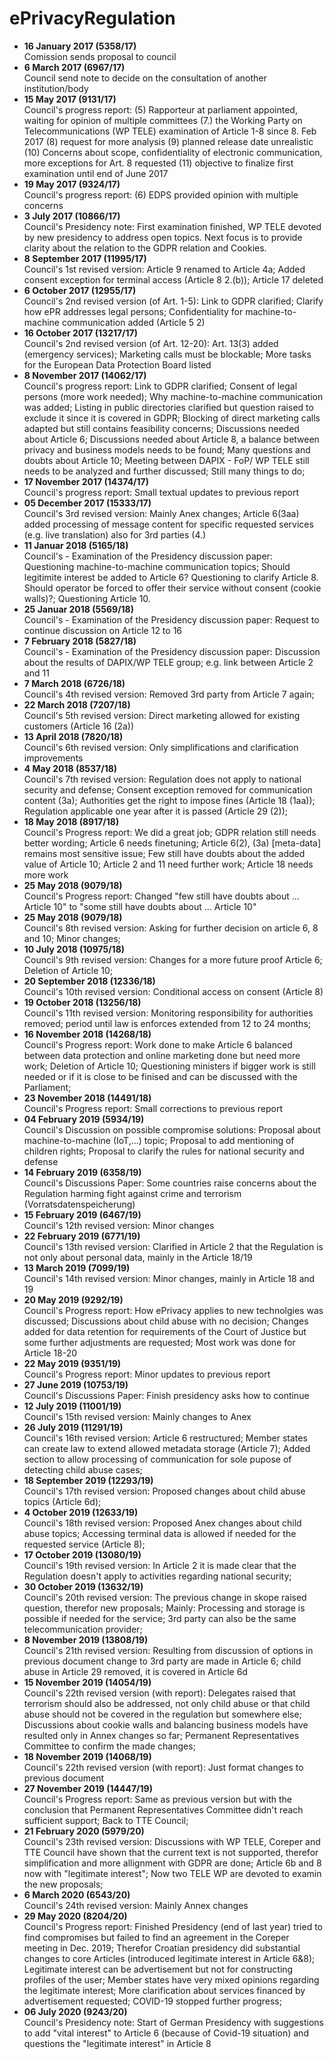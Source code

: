 
# ePrivacyRegulation

- **16 January 2017 (5358/17)**\
Comission sends proposal to council
- **6 March 2017 (6967/17)**\
Council send note to decide on the consultation of another institution/body
- **15 May 2017 (9131/17)**\
Council's progress report: (5) Rapporteur at parliament appointed, waiting for opinion of multiple committees (7.)  the Working
Party on Telecommunications (WP TELE) examination of Article 1-8 since 8. Feb 2017 (8) request for more analysis (9) planned release date unrealistic (10) Concerns about scope, confidentiality of electronic communication, more exceptions for Art. 8 requested (11) objective to finalize first examination until end of June 2017
- **19 May 2017 (9324/17)**\
Council's progress report: (6) EDPS provided opinion with multiple concerns
- **3 July 2017 (10866/17)**\
Council's Presidency note: First examination finished, WP TELE devoted by new presidency to address open topics. Next focus is to provide clarity about the relation to the GDPR relation and Cookies. 
- **8 September 2017 (11995/17)**\
Council's 1st revised version: Article 9 renamed to Article 4a; Added consent exception for terminal access (Article 8 2.(b)); Article 17 deleted
- **6 October 2017 (12955/17)**\
Council's 2nd revised version (of Art. 1-5): Link to GDPR clarified; Clarify how ePR addresses legal persons; Confidentiality for machine-to-machine communication added (Article 5 2)
- **16 October 2017 (13217/17)**\
Council's 2nd revised version (of Art. 12-20): Art. 13(3) added (emergency services); Marketing calls must be blockable; More tasks for the European Data Protection Board listed
- **8 November 2017 (14062/17)**\
Council's progress report: Link to GDPR clarified; Consent of legal persons (more work needed); Why machine-to-machine communication was added; Listing in public directories clarified but question raised to exclude it since it is covered in GDPR; Blocking of direct marketing calls adapted but still contains feasibility concerns; Discussions needed about Article 6; Discussions needed about Article 8, a balance between privacy and business models needs to be found; Many questions and doubts about Article 10; Meeting between DAPIX - FoP/ WP TELE still needs to be analyzed and further discussed; Still many things to do;
- **17 November 2017 (14374/17)**\
Council's progress report: Small textual updates to previous report
- **05 December 2017 (15333/17)**\
Council's 3rd revised version: Mainly Anex changes; Article 6(3aa) added processing of message content for specific requested services (e.g. live translation) also for 3rd parties (4.)
- **11 Januar 2018 (5165/18)**\
Council's - Examination of the Presidency discussion paper: Questioning machine-to-machine communication topics; Should legitimite interest be added to Article 6? Questioning to clarify Article 8. Should operator be forced to offer their service without consent (cookie walls)?; Questioning Article 10.
- **25 Januar 2018 (5569/18)**\
Council's - Examination of the Presidency discussion paper: Request to continue discussion on Article 12 to 16
- **7 February 2018 (5827/18)**\
Council's - Examination of the Presidency discussion paper: Discussion about the results of DAPIX/WP TELE group; e.g. link between Article 2 and 11
- **7 March 2018 (6726/18)**\
Council's 4th revised version: Removed 3rd party from Article 7 again; 
- **22 March 2018 (7207/18)**\
Council's 5th revised version: Direct marketing allowed for existing customers (Article 16 (2a))
- **13 April 2018 (7820/18)**\
Council's 6th revised version: Only simplifications and clarification improvements
- **4 May 2018 (8537/18)**\
Council's 7th revised version: Regulation does not apply to national security and defense; Consent exception removed for communication content (3a); Authorities get the right to impose fines (Article 18 (1aa)); Regulation applicable one year after it is passed (Article 29 (2));
- **18 May 2018 (8917/18)**\
Council's Progress report: We did a great job; GDPR relation still needs better wording; Article 6 needs finetuning; Article 6(2), (3a) [meta-data] remains most sensitive issue; Few still have doubts about the added value of Article 10; Article 2 and 11 need further work; Article 18 needs more work
- **25 May 2018 (9079/18)**\
Council's Progress report: Changed "few still have doubts about ... Article 10" to "some still have doubts about ... Article 10"
- **25 May 2018 (9079/18)**\
Council's 8th revised version: Asking for further decision on article 6, 8 and 10; Minor changes;
- **10 July 2018 (10975/18)**\
Council's 9th revised version: Changes for a more future proof Article 6; Deletion of Article 10; 
- **20 September 2018 (12336/18)**\
Council's 10th revised version: Conditional access on consent (Article 8)
- **19 October 2018 (13256/18)**\
Council's 11th revised version: Monitoring responsibility for authorities removed; period until law is enforces extended from 12 to 24 months;
- **16 November 2018 (14268/18)**\
Council's Progress report: Work done to make Article 6 balanced between data protection and online marketing done but need more work; Deletion of Article 10; Questioning ministers if bigger work is still needed or if it is close to be finised and can be discussed with the Parliament;
- **23 November 2018 (14491/18)**\
Council's Progress report: Small corrections to previous report
- **04 February 2019 (5934/19)**\
Council's Discussion on possible compromise solutions: Proposal about machine-to-machine (IoT,...) topic; Proposal to add mentioning of children rights; Proposal to clarify the rules for national security and defense
- **14 February 2019 (6358/19)**\
Council's Discussions Paper: Some countries raise concerns about the Regulation harming fight against crime and terrorism (Vorratsdatenspeicherung)
- **15 February 2019 (6467/19)**\
Council's 12th revised version: Minor changes
- **22 February 2019 (6771/19)**\
Council's 13th revised version: Clarified in Article 2 that the Regulation is not only about personal data, mainly in the Article 18/19
- **13 March 2019 (7099/19)**\
Council's 14th revised version: Minor changes, mainly in Article 18 and 19
- **20 May 2019 (9292/19)**\
Council's Progress report: How ePrivacy applies to new technolgies was discussed; Discussions about child abuse with no decision; Changes added for data retention for requirements of the Court of Justice but some further adjustments are requested; Most work was done for Article 18-20
- **22 May 2019 (9351/19)**\
Council's Progress report: Minor updates to previous report
- **27 June 2019 (10753/19)**\
Council's Discussions Paper: Finish presidency asks how to continue
- **12 July 2019 (11001/19)**\
Council's 15th revised version: Mainly changes to Anex
- **26 July 2019 (11291/19)**\
Council's 16th revised version: Article 6 restructured; Member states can create law to extend allowed metadata storage (Article 7); Added section to allow processing of communication for sole pupose of detecting child abuse cases; 
- **18 September 2019 (12293/19)**\
Council's 17th revised version: Proposed changes about child abuse topics (Article 6d);
- **4 October 2019 (12633/19)**\
Council's 18th revised version: Proposed Anex changes about child abuse topics; Accessing terminal data is allowed if needed for the requested service (Article 8);
- **17 October 2019 (13080/19)**\
Council's 19th revised version: In Article 2 it is made clear that the Regulation doesn't apply to activities regarding national security;
- **30 October 2019 (13632/19)**\
Council's 20th revised version: The previous change in skope raised question, therefor new proposals; Mainly: Processing and storage is possible if needed for the service; 3rd party can also be the same telecommunication provider;
- **8 November 2019 (13808/19)**\
Council's 21th revised version: Resulting from discussion of options in previous document change to 3rd party are made in Article 6; child abuse in Article 29 removed, it is covered in Article 6d
- **15 November 2019 (14054/19)**\
Council's 22th revised version (with report): Delegates raised that terrorism should also be addressed, not only child abuse or that child abuse should not be covered in the regulation but somewhere else; Discussions about cookie walls and balancing business models have resulted only in Annex changes so far; Permanent Representatives Committee to confirm the made changes;
- **18 November 2019 (14068/19)**\
Council's 22th revised version (with report): Just format changes to previous document
- **27 November 2019 (14447/19)**\
Council's Progress report: Same as previous version but with the conclusion that Permanent Representatives Committee didn't reach sufficient support; Back to TTE Council;
- **21 February 2020 (5979/20)**\
Council's 23th revised version: Discussions with WP TELE, Coreper and TTE Council have shown that the current text is not supported, therefor simplification and more allignment with GDPR are done; Article 6b and 8 now with "legitimate interest"; Now two TELE WP are devoted to examin the new proposals; 
- **6 March 2020 (6543/20)**\
Council's 24th revised version: Mainly Annex changes
- **29 May 2020 (8204/20)**\
Council's Progress report: Finished Presidency (end of last year) tried to find compromises but failed to find an agreement in the Coreper meeting in Dec. 2019; Therefor Croatian presidency did substantial changes to core Articles (introduced legitimate interest in Article 6&8); Legitimate interest can be advertisement but not for constructing profiles of the user; Member states have very mixed opinions regarding the legitimate interest; More clarification about services financed by advertisement requested; COVID-19 stopped further progress;
- **06 July 2020 (9243/20)**\
Council's Presidency note: Start of German Presidency with suggestions to add "vital interest" to Article 6 (because of Covid-19 situation) and questions the "legitimate interest" in Article 8
